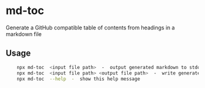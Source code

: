# md-toc

Generate a GitHub compatible table of contents from headings in a markdown file

## Usage

```sh
    npx md-toc  <input file path>  -  output generated markdown to stdout
	npx md-toc  <input file path> <output file path>  -  write generated markdown to output file path
	npx md-toc  --help  -  show this help message
```
